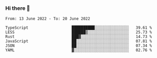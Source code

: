 ### Hi there 👋

<!--START_SECTION:waka-->

```text
From: 13 June 2022 - To: 20 June 2022

TypeScript                   ██████████░░░░░░░░░░░░░░░   39.61 %
LESS                         ██████▒░░░░░░░░░░░░░░░░░░   25.73 %
Rust                         ███▓░░░░░░░░░░░░░░░░░░░░░   14.73 %
JavaScript                   ██░░░░░░░░░░░░░░░░░░░░░░░   07.81 %
JSON                         ██░░░░░░░░░░░░░░░░░░░░░░░   07.34 %
YAML                         ▓░░░░░░░░░░░░░░░░░░░░░░░░   02.76 %
```

<!--END_SECTION:waka-->

<!--
**jtaox/jtaox** is a ✨ _special_ ✨ repository because its `README.md` (this file) appears on your GitHub profile.

Here are some ideas to get you started:

- 🔭 I’m currently working on ...
- 🌱 I’m currently learning ...
- 👯 I’m looking to collaborate on ...
- 🤔 I’m looking for help with ...
- 💬 Ask me about ...
- 📫 How to reach me: ...
- 😄 Pronouns: ...
- ⚡ Fun fact: ...
-->
